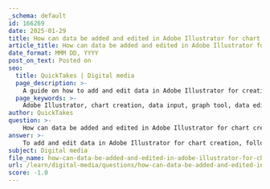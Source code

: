 ```yaml
---
_schema: default
id: 166269
date: 2025-01-29
title: How can data be added and edited in Adobe Illustrator for chart creation?
article_title: How can data be added and edited in Adobe Illustrator for chart creation?
date_format: MMM DD, YYYY
post_on_text: Posted on
seo:
  title: QuickTakes | Digital media
  page_description: >-
    A guide on how to add and edit data in Adobe Illustrator for creating charts, detailing the use of the Graph tool, data input methods, customization options, and best practices for data visualization.
  page_keywords: >-
    Adobe Illustrator, chart creation, data input, graph tool, data editing, customization, data visualization, graph types, bar graphs, pie charts, line graphs, Graph Data window, spreadsheet integration, visual aesthetics, data-ink ratio, chart junk
author: QuickTakes
question: >-
    How can data be added and edited in Adobe Illustrator for chart creation?
answer: >-
    To add and edit data in Adobe Illustrator for chart creation, follow these steps:\n\n1. **Select the Graph Tool**: Open Adobe Illustrator and select the Graph tool from the toolbar. You can choose from various graph types, such as bar graphs, line graphs, pie charts, etc.\n\n2. **Create a Graph**: Click and drag on the canvas to create a placeholder for your graph. This will open the Graph Data window.\n\n3. **Input Data**: In the Graph Data window, you can enter your data directly. You can copy and paste data from a spreadsheet (like Excel) into this window. Ensure that your data is organized correctly, with categories and values in separate columns.\n\n4. **Edit Data**: If you need to edit the data after creating the graph, double-click on the graph to reopen the Graph Data window. Here, you can modify the existing data or add new data as needed.\n\n5. **Customize the Graph**: After entering your data, you can customize the appearance of the graph. This includes adjusting colors, labels, and styles to enhance clarity and aesthetics. Use the options in the Control panel or the Properties panel to make these adjustments.\n\n6. **Final Adjustments**: Once you are satisfied with the data and the design, you can finalize your chart. You can also convert the graph into regular Illustrator objects for further customization if needed.\n\nBy following these steps, you can effectively add and edit data in Adobe Illustrator to create visually appealing and informative charts. Remember to apply principles of data visualization, such as maximizing the data-ink ratio and minimizing chart junk, to ensure your charts communicate the intended message clearly.
subject: Digital media
file_name: how-can-data-be-added-and-edited-in-adobe-illustrator-for-chart-creation.md
url: /learn/digital-media/questions/how-can-data-be-added-and-edited-in-adobe-illustrator-for-chart-creation
score: -1.0
---
```


&nbsp;